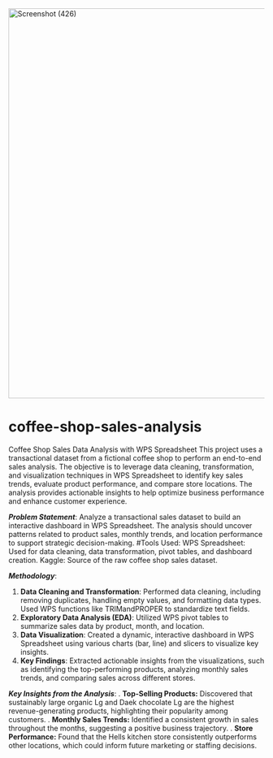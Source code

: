 <img width="1366" height="768" alt="Screenshot (426)" src="https://github.com/user-attachments/assets/fd90b2c6-772d-46e1-bcc5-30cce52bcc25" />

# coffee-shop-sales-analysis
Coffee Shop Sales Data Analysis with WPS Spreadsheet
This project uses a transactional dataset from a fictional coffee shop to perform an end-to-end sales analysis. The objective is to leverage data cleaning, transformation, and visualization techniques in WPS Spreadsheet to identify key sales trends, evaluate product performance, and compare store locations. The analysis provides actionable insights to help optimize business performance and enhance customer experience.

***Problem Statement***:
Analyze a transactional sales dataset to build an interactive dashboard in WPS Spreadsheet. The analysis should uncover patterns related to product sales, monthly trends, and location performance to support strategic decision-making.
#Tools Used:
WPS Spreadsheet: Used for data cleaning, data transformation, pivot tables, and dashboard creation.
Kaggle: Source of the raw coffee shop sales dataset. 

***Methodology***: 
1. **Data Cleaning and Transformation**: Performed data cleaning, including removing duplicates, handling empty values, and formatting data types. Used WPS functions like TRIMandPROPER to standardize text fields.
2. **Exploratory Data Analysis (EDA)**: Utilized WPS pivot tables to summarize sales data by product, month, and location.
3. **Data Visualization**: Created a dynamic, interactive dashboard in WPS Spreadsheet using various charts (bar, line) and slicers to visualize key insights.
4. **Key Findings**: Extracted actionable insights from the visualizations, such as identifying the top-performing products, analyzing monthly sales trends, and comparing sales across different stores.

***Key Insights from the Analysis***:
. **Top-Selling Products:** Discovered that sustainably large organic Lg  and Daek chocolate Lg are the highest revenue-generating products, highlighting their popularity among customers.
. **Monthly Sales Trends:** Identified a consistent growth in sales throughout the months, suggesting a positive business trajectory.
. **Store Performance:** Found that the Hells kitchen store consistently outperforms other locations, which could inform future marketing or staffing decisions.
